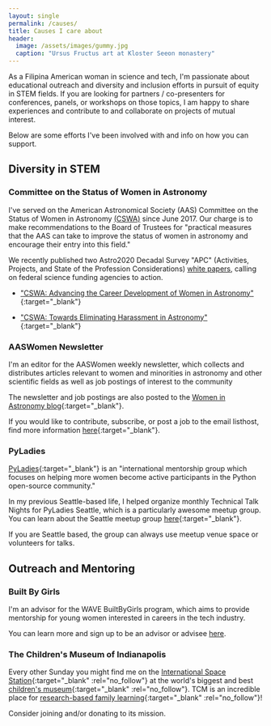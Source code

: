 ```yaml
---
layout: single
permalink: /causes/
title: Causes I care about
header:
  image: /assets/images/gummy.jpg
  caption: "Ursus Fructus art at Kloster Seeon monastery"
---
```


As a Filipina American woman in science and tech, I'm passionate about
educational outreach and diversity and inclusion efforts in pursuit of equity
in STEM fields.
If you are looking for partners / co-presenters for conferences, panels, or workshops
on those topics, I am happy to share experiences and contribute to and collaborate
on projects of mutual interest.

Below are some efforts I've been involved with and info on how you can support.

## Diversity in STEM

### Committee on the Status of Women in Astronomy
I've served on the American Astronomical Society (AAS) Committee on the Status
of Women in Astronomy [(CSWA)](https://aas.org/comms/cswa) since June 2017.
Our charge is to make recommendations to the Board of Trustees for
"practical measures that the AAS can take to improve the status of women in
astronomy and encourage their entry into this field."

We recently published two Astro2020 Decadal Survey "APC" (Activities, Projects,
and State of the Profession Considerations) [white papers](/astro2020-white-papers/),
calling on federal science funding agencies to action.

* ["CSWA: Advancing the Career Development of Women in Astronomy"](https://ui.adsabs.harvard.edu/abs/2019BAAS...51g.170Z/abstract){:target="_blank"}

* ["CSWA: Towards Eliminating Harassment in Astronomy"](https://ui.adsabs.harvard.edu/abs/2019BAAS...51g.169Z/abstract){:target="_blank"}

### AASWomen Newsletter
I'm an editor for the AASWomen weekly newsletter, which collects and distributes
articles relevant to women and minorities in astronomy and other scientific fields
as well as job postings of interest to the community

The newsletter and job postings are also posted to the
[Women in Astronomy blog](http://womeninastronomy.blogspot.com/){:target="_blank"}.

If you would like to contribute, subscribe, or post a job to the email listhost, find more
information [here](https://aas.org/comms/cswa/AASWOMEN){:target="_blank"}.

### PyLadies
[PyLadies](https://www.pyladies.com/){:target="_blank"} is an "international mentorship group which
focuses on helping more women become active participants in the Python open-source community."

In my previous Seattle-based life, I helped organize monthly Technical Talk Nights
for PyLadies Seattle, which is a particularly awesome meetup group.
You can learn about the Seattle meetup group
[here](https://www.meetup.com/Seattle-PyLadies/){:target="_blank"}.

If you are Seattle based, the group can always use meetup venue space or volunteers
for talks.

## Outreach and Mentoring

### Built By Girls
I'm an advisor for the WAVE BuiltByGirls program, which aims to provide mentorship
for young women interested in careers in the tech industry.  

You can learn more and sign up to be an advisor or advisee
[here](https://www.builtbygirls.com/about-wave).

### The Children's Museum of Indianapolis
Every other Sunday you might find me on the
[International Space Station](https://www.childrensmuseum.org/exhibits/beyond-spaceship-earth){:target="_blank" :rel="no_follow"}
at the world's biggest and best
[children's museum](https://www.childrensmuseum.org/){:target="_blank" :rel="no_follow"}.
TCM is an incredible place for [research-based family learning](https://www.childrensmuseum.org/about/mission){:target="_blank" :rel="no_follow"}!  

Consider joining and/or donating to its mission.
